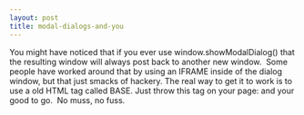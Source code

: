 ```yaml
---
layout: post
title: modal-dialogs-and-you
---
```

You might have noticed that if you ever use window.showModalDialog()
that the resulting window will always post back to another new window. 
Some people have worked around that by using an IFRAME inside of the
dialog window, but that just smacks of hackery. The real way to get it
to work is to use a old HTML tag called BASE. Just throw this tag on
your page: and your good to go.  No muss, no fuss.
